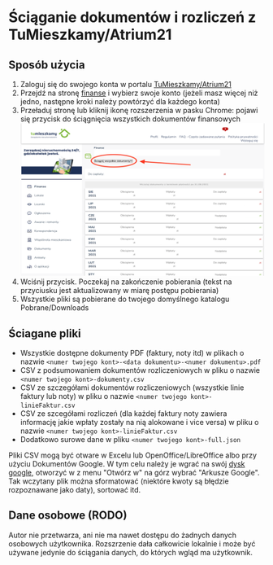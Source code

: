 # Ściąganie dokumentów i rozliczeń z TuMieszkamy/Atrium21

## Sposób użycia

1. Zaloguj się do swojego konta w portalu [TuMieszkamy/Atrium21](https://www.strefaklienta24.pl/atrium21/content/InetObsKontr/login)
1. Przejdź na stronę [finanse](https://www.strefaklienta24.pl/atrium21/content/InetObsKontr/finanse) i wybierz swoje konto (jeżeli masz więcej niż jedno, następne kroki należy powtórzyć dla każdego konta)
1. Przeładuj stronę lub kliknij ikonę rozszerzenia w pasku Chrome: pojawi się przycisk do ściągnięcia wszystkich dokumentów finansowych
![Obraz działającego rozszerzenia](tumieszkamy-screenshot.png?raw=true)
1. Wciśnij przycisk. Poczekaj na zakończenie pobierania (tekst na przyciusku jest aktualizowany w miarę postępu pobierania)
1. Wszystkie pliki są pobierane do twojego domyślnego katalogu Pobrane/Downloads

## Ściagane pliki

- Wszystkie dostępne dokumenty PDF (faktury, noty itd) w plikach o nazwie `<numer twojego kont>-<data dokumentu>-<numer dokumentu>.pdf`
- CSV z podsumowaniem dokumentów rozliczeniowych w pliku o nazwie `<numer twojego kont>-dokumenty.csv`
- CSV ze szczegółami dokumentów rozliczeniowych (wszystkie linie faktury lub noty) w pliku o nazwie `<numer twojego kont>-linieFaktur.csv`
- CSV ze szcegółami rozliczeń (dla każdej faktury noty zawiera informację jakie wpłaty zostały na nią alokowane i vice versa) w pliku o nazwie `<numer twojego kont>-linieFaktur.csv`
- Dodatkowo surowe dane w pliku `<numer twojego kont>-full.json`

Pliki CSV mogą być otware w Excelu lub OpenOffice/LibreOffice albo przy użyciu Dokumentów Google.
W tym celu należy je wgrać na swój [dysk google](https://drive.google.com), otworzyć w z menu "Otwórz w" na górz wybrać "Arkusze Google".
Tak wczytany plik można sformatować (niektóre kwoty są błędzie rozpoznawane jako daty), sortować itd.

## Dane osobowe (RODO)

Autor nie przetwarza, ani nie ma nawet dostępu do żadnych danych osobowych użytkownika.
Rozszrzenie dała całkowicie lokalnie i może być używane jedynie do ściągania danych, do których wgląd ma użytkownik.
